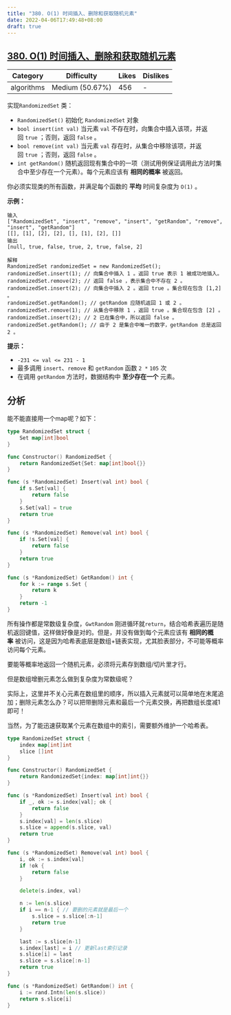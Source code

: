 ```yaml
---
title: "380. O(1) 时间插入、删除和获取随机元素"
date: 2022-04-06T17:49:48+08:00
draft: true
---
```


## [380. O(1) 时间插入、删除和获取随机元素](https://leetcode-cn.com/problems/insert-delete-getrandom-o1/description/ "https://leetcode-cn.com/problems/insert-delete-getrandom-o1/description/")

| Category   | Difficulty      | Likes | Dislikes |
| ---------- | --------------- | ----- | -------- |
| algorithms | Medium (50.67%) | 456   | -        |

实现`RandomizedSet` 类：

- `RandomizedSet()` 初始化 `RandomizedSet` 对象
- `bool insert(int val)` 当元素 `val` 不存在时，向集合中插入该项，并返回 `true` ；否则，返回 `false` 。
- `bool remove(int val)` 当元素 `val` 存在时，从集合中移除该项，并返回 `true` ；否则，返回 `false` 。
- `int getRandom()` 随机返回现有集合中的一项（测试用例保证调用此方法时集合中至少存在一个元素）。每个元素应该有 **相同的概率** 被返回。

你必须实现类的所有函数，并满足每个函数的 **平均** 时间复杂度为 `O(1)` 。

**示例：**

```
输入
["RandomizedSet", "insert", "remove", "insert", "getRandom", "remove", "insert", "getRandom"]
[[], [1], [2], [2], [], [1], [2], []]
输出
[null, true, false, true, 2, true, false, 2]

解释
RandomizedSet randomizedSet = new RandomizedSet();
randomizedSet.insert(1); // 向集合中插入 1 。返回 true 表示 1 被成功地插入。
randomizedSet.remove(2); // 返回 false ，表示集合中不存在 2 。
randomizedSet.insert(2); // 向集合中插入 2 。返回 true 。集合现在包含 [1,2] 。
randomizedSet.getRandom(); // getRandom 应随机返回 1 或 2 。
randomizedSet.remove(1); // 从集合中移除 1 ，返回 true 。集合现在包含 [2] 。
randomizedSet.insert(2); // 2 已在集合中，所以返回 false 。
randomizedSet.getRandom(); // 由于 2 是集合中唯一的数字，getRandom 总是返回 2 。
```

**提示：**

- `-231 <= val <= 231 - 1`
- 最多调用 `insert`、`remove` 和 `getRandom` 函数 `2 *` `105` 次
- 在调用 `getRandom` 方法时，数据结构中 **至少存在一个** 元素。

## 分析

能不能直接用一个map呢？如下：

```go
type RandomizedSet struct {
    Set map[int]bool
}

func Constructor() RandomizedSet {
    return RandomizedSet{Set: map[int]bool{}}
}

func (s *RandomizedSet) Insert(val int) bool {
    if s.Set[val] {
        return false
    }
    s.Set[val] = true
    return true
}

func (s *RandomizedSet) Remove(val int) bool {
    if !s.Set[val] {
        return false
    }
    return true
}

func (s *RandomizedSet) GetRandom() int {
    for k := range s.Set {
        return k
    }
    return -1
}
```

所有操作都是常数级复杂度，`GwtRandom` 刚进循环就`return`，结合哈希表遍历是随机返回键值，这样做好像是对的。但是，并没有做到每个元素应该有 **相同的概率** 被访问，这是因为哈希表底层是数组+链表实现，尤其脸表部分，不可能等概率访问每个元素。

要能等概率地返回一个随机元素，必须将元素存到数组/切片里才行。

但是数组增删元素怎么做到复杂度为常数级呢？

实际上，这里并不关心元素在数组里的顺序，所以插入元素就可以简单地在末尾追加；删除元素怎么办？可以把带删除元素和最后一个元素交换，再把数组长度减1即可！

当然，为了能迅速获取某个元素在数组中的索引，需要额外维护一个哈希表。

```go
type RandomizedSet struct {
    index map[int]int
    slice []int
}

func Constructor() RandomizedSet {
    return RandomizedSet{index: map[int]int{}}
}

func (s *RandomizedSet) Insert(val int) bool {
    if _, ok := s.index[val]; ok {
        return false
    }
    s.index[val] = len(s.slice)
    s.slice = append(s.slice, val)
    return true
}

func (s *RandomizedSet) Remove(val int) bool {
    i, ok := s.index[val]
    if !ok {
        return false
    }

    delete(s.index, val)

    n := len(s.slice)
    if i == n-1 { // 要删的元素就是最后一个
        s.slice = s.slice[:n-1]
        return true
    }

    last := s.slice[n-1]
    s.index[last] = i // 更新last索引记录
    s.slice[i] = last
    s.slice = s.slice[:n-1]
    return true
}

func (s *RandomizedSet) GetRandom() int {
    i := rand.Intn(len(s.slice))
    return s.slice[i]
}
```
